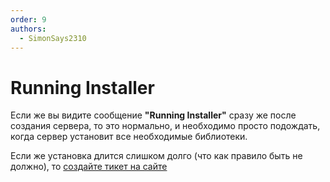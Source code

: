 ```yaml
---
order: 9
authors:
  - SimonSays2310
---
```


# Running Installer

<AImg src="/host/running-installer.png" alt="Running Installer"/>

Если же вы видите сообщение **"Running Installer"** сразу же после создания сервера, то это нормально, и необходимо просто подождать, когда сервер установит все необходимые библиотеки.

Если же установка длится слишком долго (что как правило быть не должно), то [создайте тикет на сайте](https://play2go.cloud/me/support)
